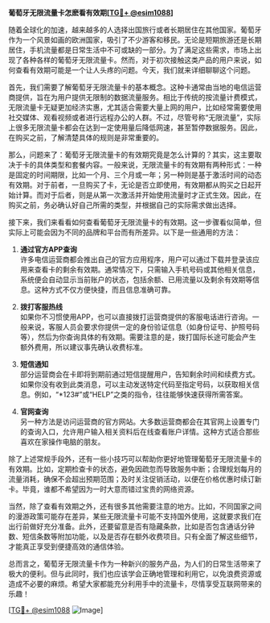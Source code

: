 **葡萄牙无限流量卡怎麽看有效期[[TG💪+ @esim1088](https://t.me/s/esim1088)]**

随着全球化的加速，越来越多的人选择出国旅行或者长期居住在其他国家。葡萄牙作为一个风景如画的欧洲国家，吸引了不少游客和移民。无论是短期旅游还是长期居住，手机流量都是日常生活中不可或缺的一部分。为了满足这些需求，市场上出现了各种各样的葡萄牙无限流量卡。然而，对于初次接触这类产品的用户来说，如何查看有效期可能是一个让人头疼的问题。今天，我们就来详细聊聊这个问题。

首先，我们需要了解葡萄牙无限流量卡的基本概念。这种卡通常由当地的电信运营商提供，旨在为用户提供无限制的数据流量服务。相比于传统的按流量计费模式，无限流量卡无疑更加经济实惠，尤其适合需要大量上网的用户，比如经常需要使用社交媒体、观看视频或者进行远程办公的人群。不过，尽管号称“无限流量”，实际上很多无限流量卡都会在达到一定使用量后降低网速，甚至暂停数据服务。因此，在购买之前，了解清楚具体的规则是非常重要的。

那么，问题来了：葡萄牙无限流量卡的有效期究竟是怎么计算的？其实，这主要取决于卡的具体类型和套餐内容。一般来说，无限流量卡的有效期有两种形式：一种是固定的时间期限，比如一个月、三个月或一年；另一种则是基于激活时间的动态有效期。对于前者，一旦购买了卡，无论是否立即使用，有效期都从购买之日起开始计算。而对于后者，则是从第一次激活并开始使用流量时才正式生效。因此，在购买之前，务必确认好自己所需的类型，并根据自己的实际需求做出选择。

接下来，我们来看看如何查看葡萄牙无限流量卡的有效期。这一步骤看似简单，但实际上可能会因为不同的品牌和平台而有所差异。以下是一些通用的方法：

1. **通过官方APP查询**  
   许多电信运营商都会推出自己的官方应用程序，用户可以通过下载并登录该应用来查看卡的剩余有效期。通常情况下，只需输入手机号码或其他相关信息，系统便会自动显示当前账户的状态，包括余额、已用流量以及剩余有效期等信息。这种方式不仅方便快捷，而且信息准确可靠。

2. **拨打客服热线**  
   如果你不习惯使用APP，也可以直接拨打运营商提供的客服电话进行咨询。一般来说，客服人员会要求你提供一定的身份验证信息（如身份证号、护照号码等），然后为你查询具体的有效期。需要注意的是，拨打国际长途可能会产生额外费用，所以建议事先确认收费标准。

3. **短信通知**  
   部分运营商会在卡即将到期前通过短信提醒用户，告知剩余时间和续费方式。如果你没有收到此类消息，可以主动发送特定代码至指定号码，以获取相关信息。例如，“*123#”或“HELP”之类的指令，往往能够快速获得所需答案。

4. **官网查询**  
   另一种方法是访问运营商的官方网站。大多数运营商都会在其官网上设置专门的查询入口，允许用户输入相关资料后在线查看账户详情。这种方式适合那些喜欢在家操作电脑的朋友。

除了上述常规手段外，还有一些小技巧可以帮助你更好地管理葡萄牙无限流量卡的有效期。比如，定期检查卡的状态，避免因疏忽而导致服务中断；合理规划每月的流量消耗，确保不会超出预期范围；及时关注促销活动，以便在价格优惠时续订新卡。毕竟，谁都不希望因为一时大意而错过宝贵的网络资源。

当然，除了查看有效期之外，还有很多其他需要注意的地方。比如，不同国家之间的漫游政策可能存在差异，某些无限流量卡可能不支持国外使用，这就要求我们在出行前做好充分准备。此外，还要留意是否有隐藏条款，比如是否包含通话分钟数、短信条数等附加功能，以及是否存在额外收费项目。只有全面了解这些细节，才能真正享受到便捷高效的通信体验。

总而言之，葡萄牙无限流量卡作为一种新兴的服务产品，为人们的日常生活带来了极大的便利。但与此同时，我们也应该学会正确地管理和利用它，以免浪费资源或造成不必要的麻烦。希望大家都能充分利用手中的流量卡，尽情享受互联网带来的乐趣！

[[TG💪+ @esim1088](https://t.me/s/esim1088) ![Image](https://i.postimg.cc/4NQfJmqS/Snipaste-2025-05-13-00-14-12.png)]